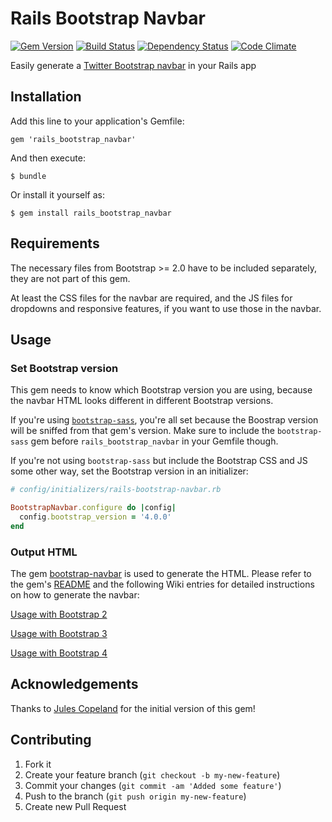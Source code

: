 # Rails Bootstrap Navbar

[![Gem Version](https://badge.fury.io/rb/rails_bootstrap_navbar.png)](http://badge.fury.io/rb/rails_bootstrap_navbar)
[![Build Status](https://secure.travis-ci.org/bootstrap-ruby/rails-bootstrap-navbar.png)](http://travis-ci.org/bootstrap-ruby/rails-bootstrap-navbar)
[![Dependency Status](https://gemnasium.com/bootstrap-ruby/rails-bootstrap-navbar.png)](https://gemnasium.com/bootstrap-ruby/rails-bootstrap-navbar)
[![Code Climate](https://codeclimate.com/github/bootstrap-ruby/rails-bootstrap-navbar.png)](https://codeclimate.com/github/bootstrap-ruby/rails-bootstrap-navbar)

Easily generate a [Twitter Bootstrap navbar](http://twitter.github.io/bootstrap/components.html#navbar) in your Rails app

## Installation

Add this line to your application's Gemfile:

    gem 'rails_bootstrap_navbar'

And then execute:

    $ bundle

Or install it yourself as:

    $ gem install rails_bootstrap_navbar

## Requirements

The necessary files from Bootstrap >= 2.0 have to be included separately, they are not part of this gem.

At least the CSS files for the navbar are required, and the JS files for dropdowns and responsive features, if you want to use those in the navbar.

## Usage

### Set Bootstrap version

This gem needs to know which Bootstrap version you are using, because the navbar HTML looks different in different Bootstrap versions.

If you're using [`bootstrap-sass`](https://github.com/twbs/bootstrap-sass), you're all set because the Boostrap version will be sniffed from that gem's version. Make sure to include the `bootstrap-sass` gem before `rails_bootstrap_navbar` in your Gemfile though.

If you're not using `bootstrap-sass` but include the Bootstrap CSS and JS some other way, set the Bootstrap version in an initializer:

```ruby
# config/initializers/rails-bootstrap-navbar.rb

BootstrapNavbar.configure do |config|
  config.bootstrap_version = '4.0.0'
end
```

### Output HTML

The gem [bootstrap-navbar](https://github.com/bootstrap-ruby/bootstrap-navbar) is used to generate the HTML. Please refer to the gem's [README](https://github.com/bootstrap-ruby/bootstrap-navbar/blob/master/README.md) and the following Wiki entries for detailed instructions on how to generate the navbar:

[Usage with Bootstrap 2](https://github.com/bootstrap-ruby/bootstrap-navbar/wiki/Usage-with-Bootstrap-2)

[Usage with Bootstrap 3](https://github.com/bootstrap-ruby/bootstrap-navbar/wiki/Usage-with-Bootstrap-3)

[Usage with Bootstrap 4](https://github.com/bootstrap-ruby/bootstrap-navbar/wiki/Usage-with-Bootstrap-4)

## Acknowledgements

Thanks to [Jules Copeland](https://github.com/julescopeland) for the initial version of this gem!

## Contributing

1. Fork it
2. Create your feature branch (`git checkout -b my-new-feature`)
3. Commit your changes (`git commit -am 'Added some feature'`)
4. Push to the branch (`git push origin my-new-feature`)
5. Create new Pull Request
